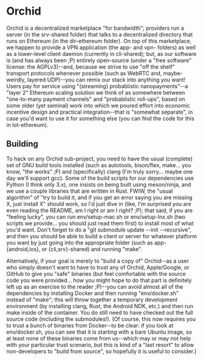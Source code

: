 # Orchid

Orchid is a decentralized marketplace "for bandwidth"; providers run a server (in the srv-shared folder) that talks to a decentralized directory that runs on Ethereum (in the dir-ethereum folder). On top of this marketplace, we happen to provide a VPN application (the app- and vpn- folders) as well as a lower-level client daemon (currently in cli-shared); but, as our software is (and has always been ;P) entirely open-source (under a "free software" license: the AGPLv3)--and, because we strive to use "off the shelf" transport protocols whenever possible (such as WebRTC and, maybe-weirdly, layered UDP)--you can remix our stack into anything you want! Users pay for service using "(streaming) probablistic nanopayments"--a "layer 2" Ethereum scaling solution we think of as somewhere between "one-to-many payment channels" and "probablistic roll-ups", based on some older (yet seminal) work into which we poured effort into economic incentive design and practical integration--that is "somewhat separate", in case you'd want to use it for something else (you can find the code for this in lot-ethereum).

## Building

To hack on any Orchid sub-project, you need to have the usual (complete) set of GNU build tools installed (such as autotools, bison/flex, make... you know, "the works" ;P) and (specifically) clang (I'm truly sorry... maybe one day we'll support gcc). Some of the build scripts for our dependencies use Python (I think only 3.x), one insists on being built using meson/ninja, and we use a couple libraries that are written in Rust. FWIW, the "usual algorithm" of "try to build it, and if you get an error saying you are missing X, just install X" should  work, so I'd just dive in (like, I'm surprised you are even reading the README, am I right or am I right? ;P); that said, if you are "feeling lucky", you can run env/setup-mac.sh or env/setup-lnx.sh (two scripts we provide... you should just read them first) to install most of what you'd want. Don't forget to do a "git submodule update --init --recursive", and then you should be able to build a client or server for whatever platform you want by just going into the appropriate folder (such as app-{android,ios}, or {cli,srv}-shared) and running "make".

Alternatively, if your goal is merely to "build a copy of" Orchid--as a user who simply doesn't want to have to trust any of Orchid, Apple/Google, or GitHub to give you "safe" binaries (but feel comfortable with the source code you were provided... how you might hope to do that part is definitely left up as an exercise to the reader ;P)--you can avoid almost all of the dependencies by installing Docker and then running "env/docker.sh" instead of "make"; this will throw together a temporary development environment (by installing clang, Rust, the Android NDK, etc.) and then run make inside of the container. You do still need to have checked out the full source code (including the submodules!). (Of course, this now requires you to trust a bunch of binaries from Docker--to be clear: if you look at env/docker.sh, you can see that it is starting with a bare Ubuntu image, so at least none of these binaries come from us--which may or may not help with your particular trust scenario, but this is kind of a "last resort" to allow non-developers to "build from source", so hopefully it is useful to consider.)
